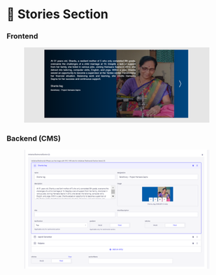 # 📎 Stories Section

### **Frontend**

<figure><img src="../../../.gitbook/assets/hamara-sapna-stories-section.png" alt=""><figcaption></figcaption></figure>

### Backend (CMS)

<figure><img src="../../../.gitbook/assets/hamara-sapna-stories-section-cms.png" alt=""><figcaption></figcaption></figure>
